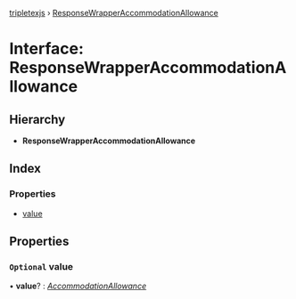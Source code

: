 [tripletexjs](../README.md) › [ResponseWrapperAccommodationAllowance](responsewrapperaccommodationallowance.md)

# Interface: ResponseWrapperAccommodationAllowance

## Hierarchy

* **ResponseWrapperAccommodationAllowance**

## Index

### Properties

* [value](responsewrapperaccommodationallowance.md#optional-value)

## Properties

### `Optional` value

• **value**? : *[AccommodationAllowance](accommodationallowance.md)*
